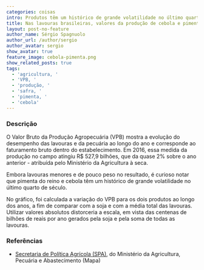 ```yaml
---
categories: coisas
intro: Produtos têm um histórico de grande volatilidade no último quarto de século
title: Nas lavouras brasileiras, valores da produção de cebola e pimenta do reino têm alta volatilidade
layout: post-no-feature
author_name: Sérgio Spagnuolo
author_url: /author/sergio
author_avatar: sergio
show_avatar: true
feature_image: cebola-pimenta.png
show_related_posts: true
tags:
  - 'agricultura, '
  - 'VPB, '
  - 'produção, '
  - 'safra, '
  - 'pimenta, '
  - 'cebola'
---
```


### Descrição

O Valor Bruto da Produção Agropecuária (VPB) mostra a evolução do desempenho das lavouras e da pecuária ao longo do ano e corresponde ao faturamento bruto dentro do estabelecimento. Em 2016, essa medida da produção no campo atingiu R$ 527,9 bilhões, que da quase 2% sobre o ano anterior - atribuída pelo Ministério da Agricultura à seca.

Embora lavouras menores e de pouco peso no resultado, é curioso notar que pimenta do reino e cebola têm um histórico de grande volatilidade no último quarto de século.

No gráfico, foi calculada a variação do VPB para os dois produtos ao longo dos anos, a fim de comparar com a soja e com a média total das lavouras. Utilizar valores absolutos distorceria a escala, em vista das centenas de bilhões de reais por ano gerados pela soja e pela soma de todas as lavouras.


### Referências


- [Secretaria de Política Agrícola (SPA)](http://www.agricultura.gov.br/noticias/valor-da-producao-de-2016-fecha-em-r-527-9-bilhoes), do Ministério da Agricultura, Pecuária e Abastecimento (Mapa)
